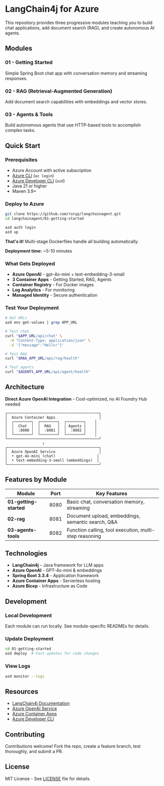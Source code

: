 # LangChain4j for Azure

This repository provides three progressive modules teaching you to build chat applications, add document search (RAG), and create autonomous AI agents.

## Modules

### 01 - Getting Started
Simple Spring Boot chat app with conversation memory and streaming responses.

### 02 - RAG (Retrieval-Augmented Generation)
Add document search capabilities with embeddings and vector stores.

### 03 - Agents & Tools
Build autonomous agents that use HTTP-based tools to accomplish complex tasks.

## Quick Start

### Prerequisites

- Azure Account with active subscription
- [Azure CLI](https://docs.microsoft.com/cli/azure/install-azure-cli) (`az login`)
- [Azure Developer CLI](https://aka.ms/install-azd) (`azd`)
- Java 21 or higher
- Maven 3.9+

### Deploy to Azure

```bash
git clone https://github.com/roryp/langchainagent.git
cd langchainagent/01-getting-started

azd auth login
azd up
```

**That's it!** Multi-stage Dockerfiles handle all building automatically.

**Deployment time:** ~5-10 minutes

### What Gets Deployed

- **Azure OpenAI** - gpt-4o-mini + text-embedding-3-small
- **3 Container Apps** - Getting Started, RAG, Agents
- **Container Registry** - For Docker images
- **Log Analytics** - For monitoring
- **Managed Identity** - Secure authentication

### Test Your Deployment

```bash
# Get URLs
azd env get-values | grep APP_URL

# Test chat
curl "$APP_URL/api/chat" \
  -H "Content-Type: application/json" \
  -d '{"message":"Hello!"}'

# Test RAG
curl "$RAG_APP_URL/api/rag/health"

# Test agents
curl "$AGENTS_APP_URL/api/agent/health"
```

## Architecture

**Direct Azure OpenAI Integration** - Cost-optimized, no AI Foundry Hub needed

```
┌──────────────────────────────────────────┐
│  Azure Container Apps                    │
│  ┌────────┐  ┌────────┐  ┌────────┐    │
│  │  Chat  │  │  RAG   │  │ Agents │    │
│  │  :8080 │  │  :8081 │  │  :8082 │    │
│  └────────┘  └────────┘  └────────┘    │
└──────────────────────────────────────────┘
                 ↓
┌──────────────────────────────────────────┐
│  Azure OpenAI Service                    │
│  • gpt-4o-mini (chat)                   │
│  • text-embedding-3-small (embeddings)  │
└──────────────────────────────────────────┘
```

## Features by Module

| Module | Port | Key Features |
|--------|------|-------------|
| **01-getting-started** | 8080 | Basic chat, conversation memory, streaming |
| **02-rag** | 8081 | Document upload, embeddings, semantic search, Q&A |
| **03-agents-tools** | 8082 | Function calling, tool execution, multi-step reasoning |

## Technologies

- **LangChain4j** - Java framework for LLM apps
- **Azure OpenAI** - GPT-4o-mini & embeddings
- **Spring Boot 3.3.4** - Application framework
- **Azure Container Apps** - Serverless hosting
- **Azure Bicep** - Infrastructure as Code

## Development

### Local Development

Each module can run locally. See module-specific READMEs for details.

### Update Deployment

```bash
cd 01-getting-started
azd deploy  # Fast updates for code changes
```

### View Logs

```bash
azd monitor --logs
```
## Resources

- [LangChain4j Documentation](https://docs.langchain4j.dev/)
- [Azure OpenAI Service](https://learn.microsoft.com/azure/ai-services/openai/)
- [Azure Container Apps](https://learn.microsoft.com/azure/container-apps/)
- [Azure Developer CLI](https://learn.microsoft.com/azure/developer/azure-developer-cli/)

## Contributing

Contributions welcome! Fork the repo, create a feature branch, test thoroughly, and submit a PR.

## License

MIT License - See [LICENSE](LICENSE) file for details.